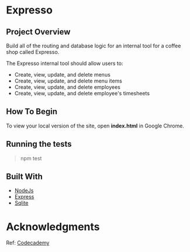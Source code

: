 # Expresso

## Project Overview

Build all of the routing and database logic for an internal tool for a coffee shop called Expresso.

The Expresso internal tool should allow users to:
- Create, view, update, and delete menus
- Create, view, update, and delete menu items
- Create, view, update, and delete employees
- Create, view, update, and delete employee's timesheets


## How To Begin

To view your local version of the site, open **index.html** in Google Chrome.

## Running the tests
> npm test

## Built With
- [NodeJs](https://nodejs.org/en/docs/)
- [Express](http://expressjs.com/en/guide/)
- [Sqlite](https://sqlite.org/docs.html)

# Acknowledgments
Ref: [Codecademy](codecademy.com/)

